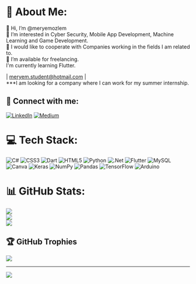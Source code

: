 # 💫 About Me:
👋 Hi, I’m @meryemozlem<br>👀 I’m interested in Cyber Security, Mobile App Development, Machine Learning and Game Development.<br>💞️ I would like to cooperate with Companies working in the fields I am related to.<br>🤝 I’m available for freelancing.<br>      I'm currently learning Flutter.<br>

|  meryem.student@hotmail.com  |                       
***I am looking for a company where I can work for my summer internship.
<!---
meryemozlem/meryemozlem is a ✨ special ✨ repository because its `README.md` (this file) appears on your GitHub profile.
You can click the Preview link to take a look at your changes.
--->

## 📩 Connect with me:
[![LinkedIn](https://img.shields.io/badge/LinkedIn-%230077B5.svg?logo=linkedin&logoColor=white)](https://linkedin.com/in/https://www.linkedin.com/in/meryemozlemaydogan/) [![Medium](https://img.shields.io/badge/Medium-12100E?logo=medium&logoColor=white)](https://medium.com/@https://medium.com/@ozdoan) 


# 💻 Tech Stack:
![C#](https://img.shields.io/badge/c%23-%23239120.svg?style=for-the-badge&logo=c-sharp&logoColor=white) ![CSS3](https://img.shields.io/badge/css3-%231572B6.svg?style=for-the-badge&logo=css3&logoColor=white) ![Dart](https://img.shields.io/badge/dart-%230175C2.svg?style=for-the-badge&logo=dart&logoColor=white) ![HTML5](https://img.shields.io/badge/html5-%23E34F26.svg?style=for-the-badge&logo=html5&logoColor=white) ![Python](https://img.shields.io/badge/python-3670A0?style=for-the-badge&logo=python&logoColor=ffdd54) ![.Net](https://img.shields.io/badge/.NET-5C2D91?style=for-the-badge&logo=.net&logoColor=white) ![Flutter](https://img.shields.io/badge/Flutter-%2302569B.svg?style=for-the-badge&logo=Flutter&logoColor=white) ![MySQL](https://img.shields.io/badge/mysql-%2300f.svg?style=for-the-badge&logo=mysql&logoColor=white) ![Canva](https://img.shields.io/badge/Canva-%2300C4CC.svg?style=for-the-badge&logo=Canva&logoColor=white) ![Keras](https://img.shields.io/badge/Keras-%23D00000.svg?style=for-the-badge&logo=Keras&logoColor=white) ![NumPy](https://img.shields.io/badge/numpy-%23013243.svg?style=for-the-badge&logo=numpy&logoColor=white) ![Pandas](https://img.shields.io/badge/pandas-%23150458.svg?style=for-the-badge&logo=pandas&logoColor=white) ![TensorFlow](https://img.shields.io/badge/TensorFlow-%23FF6F00.svg?style=for-the-badge&logo=TensorFlow&logoColor=white) ![Arduino](https://img.shields.io/badge/-Arduino-00979D?style=for-the-badge&logo=Arduino&logoColor=white)
# 📊 GitHub Stats:
![](https://github-readme-stats.vercel.app/api?username=meryemozlem&theme=radical&hide_border=false&include_all_commits=true&count_private=true)<br/>
![](https://github-readme-streak-stats.herokuapp.com/?user=meryemozlem&theme=radical&hide_border=false)<br/>
![](https://github-readme-stats.vercel.app/api/top-langs/?username=meryemozlem&theme=radical&hide_border=false&include_all_commits=true&count_private=true&layout=compact)

## 🏆 GitHub Trophies
![](https://github-profile-trophy.vercel.app/?username=meryemozlem&theme=discord&no-frame=false&no-bg=true&margin-w=4)

---
[![](https://visitcount.itsvg.in/api?id=meryemozlem&icon=0&color=1)](https://visitcount.itsvg.in)

<!-- Proudly created with GPRM ( https://gprm.itsvg.in ) -->
